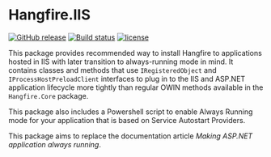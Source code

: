 # Hangfire.IIS 

[![GitHub release](https://img.shields.io/github/release/HangfireIO/Hangfire.IIS.svg?maxAge=3600)](https://github.com/HangfireIO/Hangfire.IIS/releases) 
[![Build status](https://ci.appveyor.com/api/projects/status/9ea501mjxh6nckrb?svg=true)](https://ci.appveyor.com/project/odinserj/hangfire-iis)
[![license](https://img.shields.io/github/license/HangfireIO/Hangfire.IIS.svg?maxAge=3600)](https://github.com/HangfireIO/Hangfire.IIS/blob/master/LICENSE)

This package provides recommended way to install Hangfire to applications hosted in IIS with later transition to always-running mode in mind. It contains classes and methods that use `IRegisteredObject` and `IProcessHostPreloadClient` interfaces to plug in to the IIS and ASP.NET application lifecycle more tightly than regular OWIN methods available in the `Hangfire.Core` package. 

This package also includes a Powershell script to enable Always Running mode for your application that is based on Service Autostart Providers.

This package aims to replace the documentation article *Making ASP.NET application always running*.

